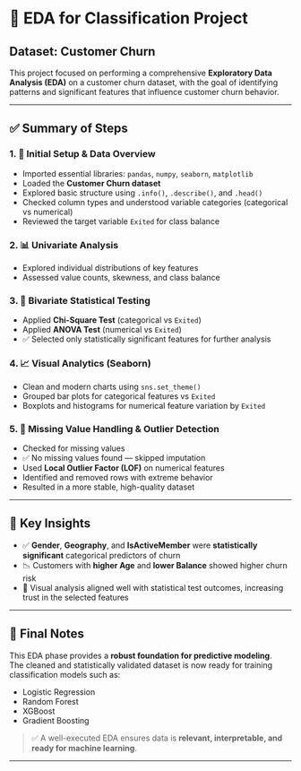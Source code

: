 # 🧠 EDA for Classification Project  
## Dataset: Customer Churn

This project focused on performing a comprehensive **Exploratory Data Analysis (EDA)** on a customer churn dataset, with the goal of identifying patterns and significant features that influence customer churn behavior.

---

## ✅ Summary of Steps

### 1. 🚀 Initial Setup & Data Overview
- Imported essential libraries: `pandas`, `numpy`, `seaborn`, `matplotlib`
- Loaded the **Customer Churn dataset**
- Explored basic structure using `.info()`, `.describe()`, and `.head()`
- Checked column types and understood variable categories (categorical vs numerical)
- Reviewed the target variable `Exited` for class balance
  
### 2. 📊 Univariate Analysis
- Explored individual distributions of key features  
- Assessed value counts, skewness, and class balance
  
### 3. 🔗 Bivariate Statistical Testing
- Applied **Chi-Square Test** (categorical vs `Exited`)  
- Applied **ANOVA Test** (numerical vs `Exited`)  
- ✅ Selected only statistically significant features for further analysis
  
### 4. 📈 Visual Analytics (Seaborn)
- Clean and modern charts using `sns.set_theme()`  
- Grouped bar plots for categorical features vs `Exited`  
- Boxplots and histograms for numerical feature variation by `Exited`
  
### 5. 🚨 Missing Value Handling & Outlier Detection
- Checked for missing values  
- ✅ No missing values found — skipped imputation
- Used **Local Outlier Factor (LOF)** on numerical features  
- Identified and removed rows with extreme behavior  
- Resulted in a more stable, high-quality dataset



---

## 📌 Key Insights

- ✅ **Gender**, **Geography**, and **IsActiveMember** were **statistically significant** categorical predictors of churn  
- 📉 Customers with **higher Age** and **lower Balance** showed higher churn risk  
- 🧠 Visual analysis aligned well with statistical test outcomes, increasing trust in the selected features

---

## 🏁 Final Notes

This EDA phase provides a **robust foundation for predictive modeling**.  
The cleaned and statistically validated dataset is now ready for training classification models such as:

- Logistic Regression  
- Random Forest  
- XGBoost  
- Gradient Boosting

> ✅ A well-executed EDA ensures data is **relevant, interpretable, and ready for machine learning**.

---
